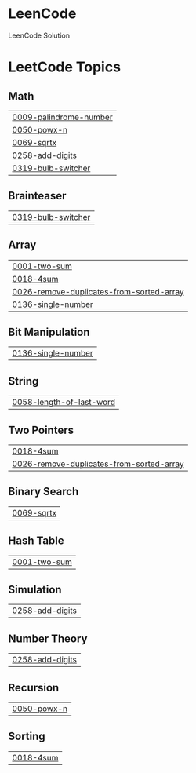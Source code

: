# LeenCode
LeenCode Solution

<!---LeetCode Topics Start-->
# LeetCode Topics
## Math
|  |
| ------- |
| [0009-palindrome-number](https://github.com/FahimAfridi10/LeenCode/tree/master/0009-palindrome-number) |
| [0050-powx-n](https://github.com/FahimAfridi10/LeenCode/tree/master/0050-powx-n) |
| [0069-sqrtx](https://github.com/FahimAfridi10/LeenCode/tree/master/0069-sqrtx) |
| [0258-add-digits](https://github.com/FahimAfridi10/LeenCode/tree/master/0258-add-digits) |
| [0319-bulb-switcher](https://github.com/FahimAfridi10/LeenCode/tree/master/0319-bulb-switcher) |
## Brainteaser
|  |
| ------- |
| [0319-bulb-switcher](https://github.com/FahimAfridi10/LeenCode/tree/master/0319-bulb-switcher) |
## Array
|  |
| ------- |
| [0001-two-sum](https://github.com/FahimAfridi10/LeenCode/tree/master/0001-two-sum) |
| [0018-4sum](https://github.com/FahimAfridi10/LeenCode/tree/master/0018-4sum) |
| [0026-remove-duplicates-from-sorted-array](https://github.com/FahimAfridi10/LeenCode/tree/master/0026-remove-duplicates-from-sorted-array) |
| [0136-single-number](https://github.com/FahimAfridi10/LeenCode/tree/master/0136-single-number) |
## Bit Manipulation
|  |
| ------- |
| [0136-single-number](https://github.com/FahimAfridi10/LeenCode/tree/master/0136-single-number) |
## String
|  |
| ------- |
| [0058-length-of-last-word](https://github.com/FahimAfridi10/LeenCode/tree/master/0058-length-of-last-word) |
## Two Pointers
|  |
| ------- |
| [0018-4sum](https://github.com/FahimAfridi10/LeenCode/tree/master/0018-4sum) |
| [0026-remove-duplicates-from-sorted-array](https://github.com/FahimAfridi10/LeenCode/tree/master/0026-remove-duplicates-from-sorted-array) |
## Binary Search
|  |
| ------- |
| [0069-sqrtx](https://github.com/FahimAfridi10/LeenCode/tree/master/0069-sqrtx) |
## Hash Table
|  |
| ------- |
| [0001-two-sum](https://github.com/FahimAfridi10/LeenCode/tree/master/0001-two-sum) |
## Simulation
|  |
| ------- |
| [0258-add-digits](https://github.com/FahimAfridi10/LeenCode/tree/master/0258-add-digits) |
## Number Theory
|  |
| ------- |
| [0258-add-digits](https://github.com/FahimAfridi10/LeenCode/tree/master/0258-add-digits) |
## Recursion
|  |
| ------- |
| [0050-powx-n](https://github.com/FahimAfridi10/LeenCode/tree/master/0050-powx-n) |
## Sorting
|  |
| ------- |
| [0018-4sum](https://github.com/FahimAfridi10/LeenCode/tree/master/0018-4sum) |
<!---LeetCode Topics End-->